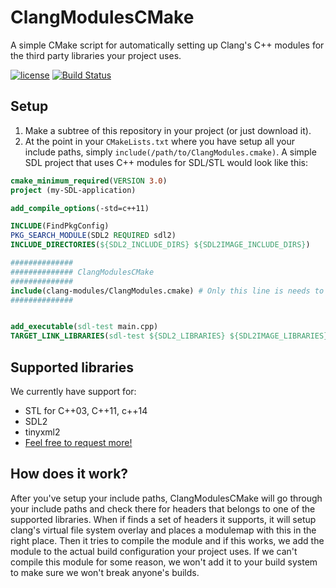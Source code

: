 # ClangModulesCMake

A simple CMake script for automatically setting up Clang's C++ modules for the third party libraries your project uses.

[![license](https://img.shields.io/github/license/mashape/apistatus.svg)](https://github.com/Teemperor/ClangModulesCMake/blob/master/LICENSE.md)
[![Build Status](https://travis-ci.org/Teemperor/ClangModulesCMake.svg?branch=master)](https://travis-ci.org/Teemperor/ClangModulesCMake)

## Setup

1. Make a subtree of this repository in your project (or just download it).
2. At the point in your `CMakeLists.txt` where you have setup all your include paths, simply `include(/path/to/ClangModules.cmake)`. A simple SDL project that uses C++ modules for SDL/STL would look like this:

```CMake
cmake_minimum_required(VERSION 3.0)
project (my-SDL-application)

add_compile_options(-std=c++11)

INCLUDE(FindPkgConfig)
PKG_SEARCH_MODULE(SDL2 REQUIRED sdl2)
INCLUDE_DIRECTORIES(${SDL2_INCLUDE_DIRS} ${SDL2IMAGE_INCLUDE_DIRS})

##############
############## ClangModulesCMake
##############
include(clang-modules/ClangModules.cmake) # Only this line is needs to be added!
##############


add_executable(sdl-test main.cpp)
TARGET_LINK_LIBRARIES(sdl-test ${SDL2_LIBRARIES} ${SDL2IMAGE_LIBRARIES})

```

## Supported libraries

We currently have support for:

* STL for C++03, C++11, c++14
* SDL2
* tinyxml2
* [Feel free to request more!](https://github.com/Teemperor/ClangModulesCMake/issues/new)

## How does it work?

After you've setup your include paths, ClangModulesCMake will go through your include paths and check there for headers that belongs to one of the supported libraries. When if finds a set of headers it supports, it will setup clang's virtual file system overlay and places a modulemap with this in the right place. Then it tries to compile the module and if this works, we add the module to the actual build configuration your project uses. If we can't compile this module for some reason, we won't add it to your build system to make sure we won't break anyone's builds.
